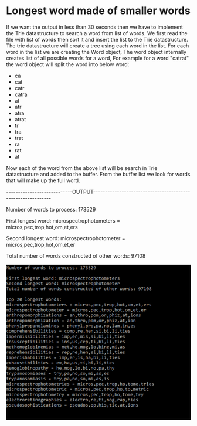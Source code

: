 # Longest word made of smaller words #
If we want the output in less than 30 seconds then we have to implement the Trie datastructure to search a word from list of words. 
We first read the file with list of words then sort it and insert the list to the Trie datastructure. The trie datastructure 
will create a tree using each word in the list. 
For each word in the list we are creating the Word object, The word object internally creates list of all possible words for 
a word, For example for a word "catrat" the word object will split the word into below word:

* ca
* cat
* catr
* catra
* at
* atr
* atra
* atrat
* tr
* tra
* trat
* ra
* rat
* at

Now each of the word from the above list will be search in Trie datastructure and added to the buffer. From the buffer list 
we look for words that will make up the full word.

----------------------------OUTPUT------------------------------------------------------------


Number of words to process: 173529

First longest word: microspectrophotometers = micros,pec,trop,hot,om,et,ers

Second longest word: microspectrophotometer = micros,pec,trop,hot,om,et,er

Total number of words constructed of other words: 97108

![Alt text](https://github.com/manojkundla/FindTheLongestWord/blob/master/Capture.PNG "Output")
